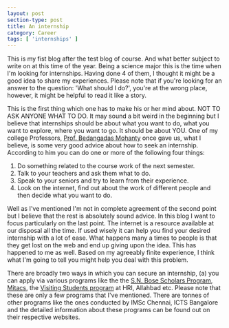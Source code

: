```yaml
---
layout: post
section-type: post
title: An internship
category: Career
tags: [ 'internships' ]
---
```

This is my fist blog after the test blog of course. And what better subject to write on at this time of the year. Being a science major this is the time when I'm looking for internships. Having done 4 of them, I thought it might be a good idea to share my experiences. Please note that if you're looking for an answer to the question: 'What should I do?', you're at the wrong place, however, it might be helpful to read it like a story.

This is the first thing which one has to make his or her mind about. NOT TO ASK ANYONE WHAT TO DO. It may sound a bit weird in the beginning but I believe that internships should be about what you want to do, what you want to explore, where you want to go. It should be about YOU. One of my college Professors, <a href="http://www.niser.ac.in/~bedanga/" target="blank">Prof. Bedangadas Mohanty</a> once gave us, what I believe, is some very good advice about how to seek an internship. According to him you can do one or more of the following four things:
1. Do something related to the course work of the next semester.
2. Talk to your teachers and ask them what to do.
3. Speak to your seniors and try to learn from their experience.
4. Look on the internet, find out about the work of different people and then decide what you want to do.

Well as I've mentioned I'm not in complete agreement of the second point but I believe that the rest is absolutely sound advice. In this blog I want to focus particularly on the last point. The internet is a resource available at our disposal all the time. If used wisely it can help you find your desired internship with a lot of ease. What happens many a times to people is that they get lost on the web and end up giving upon the idea. This has happened to me as well. Based on my agreeably finite experience, I think what I'm going to tell you might help you deal with this problem.

There are broadly two ways in which you can secure an internship, (a) you can apply via various programs like the the <a href="http://iusstf.org/story/53-74-For-Indian-Students.html" target="blank">S.N. Bose Scholars Program</a>, <a href = "https://www.mitacs.ca/en/programs/globalink/globalink-research-internship" target="blank">Mitacs</a>, the <a href = "http://www.hri.res.in/academics/physics/phy-vsp/" target="blank">Visiting Students program</a> at HRI, Allahbad etc. Please note that these are only a few programs that I've mentioned. There are tonnes of other programs like the ones conducted by IMSc Chennai, ICTS Bangalore and the detailed information about these programs can be found out on their respective websites.
